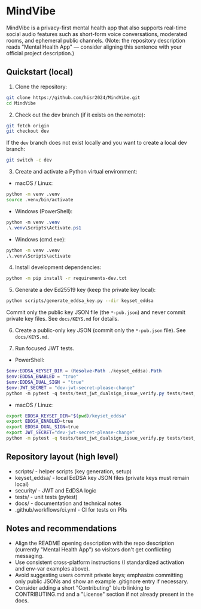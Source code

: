 # MindVibe

MindVibe is a privacy-first mental health app that also supports real-time social audio features such as short-form voice conversations, moderated rooms, and ephemeral public channels. (Note: the repository description reads "Mental Health App" — consider aligning this sentence with your official project description.)

## Quickstart (local)

1. Clone the repository:

```bash
git clone https://github.com/hisr2024/MindVibe.git
cd MindVibe
```

2. Check out the dev branch (if it exists on the remote):

```bash
git fetch origin
git checkout dev
```
If the `dev` branch does not exist locally and you want to create a local dev branch:

```bash
git switch -c dev
```

3. Create and activate a Python virtual environment:

- macOS / Linux:
```bash
python -m venv .venv
source .venv/bin/activate
```

- Windows (PowerShell):
```powershell
python -m venv .venv
.\.venv\Scripts\Activate.ps1
```

- Windows (cmd.exe):
```cmd
python -m venv .venv
.\.venv\Scripts\activate
```

4. Install development dependencies:
```bash
python -m pip install -r requirements-dev.txt
```

5. Generate a dev Ed25519 key (keep the private key local):
```bash
python scripts/generate_eddsa_key.py --dir keyset_eddsa
```
Commit only the public key JSON file (the `*-pub.json`) and never commit private key files. See `docs/KEYS.md` for details.

6. Create a public-only key JSON (commit only the `*-pub.json` file). See `docs/KEYS.md`.

7. Run focused JWT tests.

- PowerShell:
```powershell
$env:EDDSA_KEYSET_DIR = (Resolve-Path ./keyset_eddsa).Path
$env:EDDSA_ENABLED = "true"
$env:EDDSA_DUAL_SIGN = "true"
$env:JWT_SECRET = "dev-jwt-secret-please-change"
python -m pytest -q tests/test_jwt_dualsign_issue_verify.py tests/test_jwt_failure_paths.py tests/test_jwks.py
```

- macOS / Linux:
```bash
export EDDSA_KEYSET_DIR="$(pwd)/keyset_eddsa"
export EDDSA_ENABLED=true
export EDDSA_DUAL_SIGN=true
export JWT_SECRET="dev-jwt-secret-please-change"
python -m pytest -q tests/test_jwt_dualsign_issue_verify.py tests/test_jwt_failure_paths.py tests/test_jwks.py
```

## Repository layout (high level)
- scripts/                - helper scripts (key generation, setup)
- keyset_eddsa/           - local EdDSA key JSON files (private keys must remain local)
- security/               - JWT and EdDSA logic
- tests/                  - unit tests (pytest)
- docs/                   - documentation and technical notes
- .github/workflows/ci.yml - CI for tests on PRs

## Notes and recommendations
- Align the README opening description with the repo description (currently "Mental Health App") so visitors don't get conflicting messaging.
- Use consistent cross-platform instructions (I standardized activation and env-var examples above).
- Avoid suggesting users commit private keys; emphasize committing only public JSONs and show an example .gitignore entry if necessary.
- Consider adding a short "Contributing" blurb linking to CONTRIBUTING.md and a "License" section if not already present in the docs.